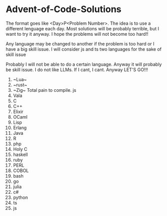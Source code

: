 # Advent-of-Code-Solutions
The format goes like \<Day\>P\<Problem Number\>. 
The idea is to use a different lenguage each day. 
Most solutions will be probably terrible, but I want to try it anyway.
I hope the problems will not become too hard!!

Any language may be changed to another if the problem is too hard or
I have a big skill issue. I will consider js and ts two languages
for the sake of skill issue

Probably I will not be able to do a certain language. Anyway it will
probably be skill issue. I do not like LLMs. If I cant, I cant. Anyway
LET'S GO!!!

1. ~Lua~
2. ~rust~
3. ~Zig~ Total pain to compile. js 
4. Vala
5. C
6. C++
7. Elixir
8. OCaml
9. Lisp
10. Erlang
11. Java
12. R
13. php
14. Holy C
15. haskell
16. ruby
17. PERL
18. COBOL
19. bash
20. go
21. julia
22. c#
23. python
24. ts
25. js

